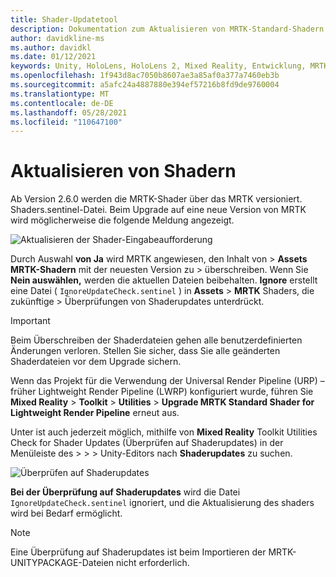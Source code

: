```yaml
---
title: Shader-Updatetool
description: Dokumentation zum Aktualisieren von MRTK-Standard-Shadern
author: davidkline-ms
ms.author: davidkl
ms.date: 01/12/2021
keywords: Unity, HoloLens, HoloLens 2, Mixed Reality, Entwicklung, MRTK,
ms.openlocfilehash: 1f943d8ac7050b8607ae3a85af0a377a7460eb3b
ms.sourcegitcommit: a5afc24a4887880e394ef57216b8fd9de9760004
ms.translationtype: MT
ms.contentlocale: de-DE
ms.lasthandoff: 05/28/2021
ms.locfileid: "110647100"
---
```

# <a name="updating-shaders"></a>Aktualisieren von Shadern

Ab Version 2.6.0 werden die MRTK-Shader über das MRTK versioniert. Shaders.sentinel-Datei. Beim Upgrade auf eine neue Version von MRTK wird möglicherweise die folgende Meldung angezeigt.

![Aktualisieren der Shader-Eingabeaufforderung](../images/tools/UpdateShaderPrompt.png)

Durch Auswahl **von Ja** wird MRTK angewiesen, den Inhalt von  >  **Assets MRTK-Shadern** mit der neuesten Version zu  >   überschreiben. Wenn Sie **Nein auswählen,** werden die aktuellen Dateien beibehalten. **Ignore** erstellt eine Datei ( `IgnoreUpdateCheck.sentinel` ) in **Assets**  >  **MRTK** Shaders, die zukünftige  >  Überprüfungen von Shaderupdates unterdrückt.

> [!IMPORTANT]
> Beim Überschreiben der Shaderdateien gehen alle benutzerdefinierten Änderungen verloren. Stellen Sie sicher, dass Sie alle geänderten Shaderdateien vor dem Upgrade sichern.
>
> Wenn das Projekt für die Verwendung der Universal Render Pipeline (URP) – früher Lightweight Render Pipeline (LWRP) konfiguriert wurde, führen Sie **Mixed Reality** > **Toolkit** > **Utilities** >
>  **Upgrade MRTK Standard Shader for Lightweight Render Pipeline** erneut aus.

Unter ist auch jederzeit möglich, mithilfe von **Mixed Reality** Toolkit Utilities Check for Shader Updates (Überprüfen auf Shaderupdates) in der Menüleiste des  >    >    >  Unity-Editors nach **Shaderupdates** zu suchen.

![Überprüfen auf Shaderupdates](../images/tools/ShaderUpdateMenu.png)

**Bei der Überprüfung auf Shaderupdates** wird die Datei `IgnoreUpdateCheck.sentinel` ignoriert, und die Aktualisierung des shaders wird bei Bedarf ermöglicht.

> [!NOTE]
> Eine Überprüfung auf Shaderupdates ist beim Importieren der MRTK-UNITYPACKAGE-Dateien nicht erforderlich.
